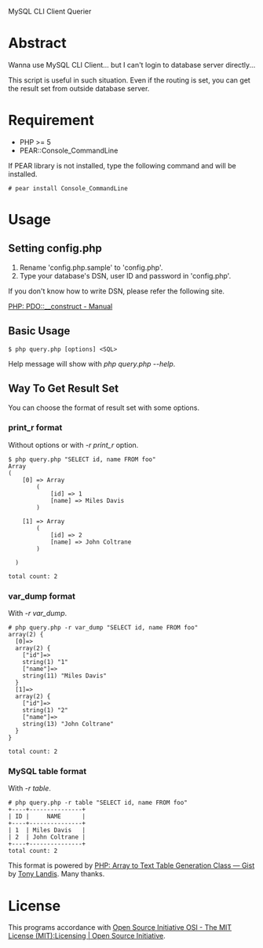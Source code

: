 MySQL CLI Client Querier

Abstract
========
Wanna use MySQL CLI Client... but I can't login to database server directly...

This script is useful in such situation. Even if the routing is set, you can get the result set from outside database server.


Requirement
===========
* PHP >= 5
* PEAR::Console_CommandLine

If PEAR library is not installed, type the following command and will be installed.

    # pear install Console_CommandLine


Usage
=====
Setting config.php
------------------
1. Rename 'config.php.sample' to 'config.php'.
2. Type your database's DSN, user ID and password in 'config.php'.

If you don't know how to write DSN, please refer the following site.

[PHP: PDO::__construct - Manual](http://php.net/manual/pdo.construct.php)

Basic Usage
-----------
    $ php query.php [options] <SQL>

Help message will show with *php query.php --help*.

Way To Get Result Set
---------------------
You can choose the format of result set with some options.

### print_r format
Without options or with *-r print_r* option.

    $ php query.php "SELECT id, name FROM foo"
    Array
    (
        [0] => Array
            (
                [id] => 1
                [name] => Miles Davis
            )

        [1] => Array
            (
                [id] => 2
                [name] => John Coltrane
            )

      )
    
    total count: 2

### var_dump format
With *-r var_dump*.

    # php query.php -r var_dump "SELECT id, name FROM foo"
    array(2) {
      [0]=>
      array(2) {
        ["id"]=>
        string(1) "1"
        ["name"]=>
        string(11) "Miles Davis"
      }
      [1]=>
      array(2) {
        ["id"]=>
        string(1) "2"
        ["name"]=>
        string(13) "John Coltrane"
      }
    }
    
    total count: 2

### MySQL table format
With *-r table*.

    # php query.php -r table "SELECT id, name FROM foo"
    +----+---------------+
    | ID |     NAME      |
    +----+---------------+
    | 1  | Miles Davis   |
    | 2  | John Coltrane |
    +----+---------------+
    total count: 2

This format is powered by [PHP: Array to Text Table Generation Class — Gist](https://gist.github.com/31477) by [Tony Landis](http://tonylandis.com/). Many thanks.


License
=======
This programs accordance with [Open Source Initiative OSI - The MIT License (MIT):Licensing | Open Source Initiative](http://opensource.org/licenses/mit-license.php).

